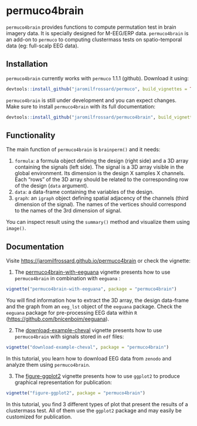 
<!-- README.md is generated from README.Rmd. Please edit that file -->

# permuco4brain

<!-- badges: start -->

<!-- badges: end -->

`permuco4brain` provides functions to compute permutation test in brain
imagery data. It is specially designed for M-EEG/ERP data.
`permuco4brain` is an add-on to `permuco` to computing clustermass tests
on spatio-temporal data (eg: full-scalp EEG data).

## Installation

`permuco4brain` currently works with `permuco` 1.1.1 (github). Download
it using:

``` r
devtools::install_github("jaromilfrossard/permuco", build_vignettes = TRUE)
```

`permuco4brain` is still under development and you can expect changes.
Make sure to install `permuco4brain` with its full documentation:

``` r
devtools::install_github("jaromilfrossard/permuco4brain", build_vignettes = TRUE)
```

## Functionality

The main function of `permuco4brain` is `brainperm()` and it needs:

1.  `formula`: a formula object defining the design (right side) and a
    3D array containing the signals (left side). The signal is a 3D
    array visible in the global environment. Its dimension is the design
    X samples X channels. Each “rows” of the 3D array should be related
    to the corresponding row of the design (`data` argument).
2.  `data`: a data-frame containing the variables of the design.
3.  `graph`: an `igraph` object defining spatial adjacency of the
    channels (third dimension of the signal). The names of the vertices
    should correspond to the names of the 3rd dimension of signal.

You can inspect result using the `summary()` method and visualize them
using `image()`.

## Documentation

Visite <https://jaromilfrossard.github.io/permuco4brain> or check the
vignette:

1.  The
    [permuco4brain-with-eeguana](https://jaromilfrossard.github.io/permuco4brain/articles/permuco4brain-with-eeguana.html)
    vignette presents how to use `permuco4brain` in combination with
    `eeguana` :

<!-- end list -->

``` r
vignette("permuco4brain-with-eeguana", package = "permuco4brain")
```

You will find information how to extract the 3D array, the design
data-frame and the graph from an `eeg_lst` object of the `eeguana`
package. Check the `eeguana` package for pre-processing EEG data within
`R` (<https://github.com/bnicenboim/eeguana>).

2.  The
    [download-example-cheval](https://jaromilfrossard.github.io/permuco4brain/articles/download-example-cheval.html)
    vignette presents how to use `permuco4brain` with signals stored in
    `edf` files:

<!-- end list -->

``` r
vignette("download-example-cheval", package = "permuco4brain")
```

In this tutorial, you learn how to download EEG data from `zenodo` and
analyze them using `permuco4brain`.

3.  The
    [figure-ggplot2](https://jaromilfrossard.github.io/permuco4brain/articles/figure-ggplot2.html)
    vignette presents how to use `ggplot2` to produce graphical
    representation for publication:

<!-- end list -->

``` r
vignette("figure-ggplot2", package = "permuco4brain")
```

In this tutorial, you find 3 different types of plot that present the
results of a clustermass test. All of them use the `ggplot2` package and
may easily be customized for publication.
